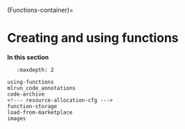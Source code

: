 (Functions-container)=
# Creating and using functions


**In this section**
```{toctree}
   :maxdepth: 2

using-functions
mlrun_code_annotations
code-archive
<!--- resource-allocation-cfg --->
function-storage
load-from-marketplace
images
``` 
